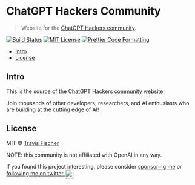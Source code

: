 # ChatGPT Hackers Community <!-- omit in toc -->

> Website for the [ChatGPT Hackers community](https://chatgpthackers.dev).

[![Build Status](https://github.com/transitive-bullshit/chatgpt-hackers/actions/workflows/test.yml/badge.svg)](https://github.com/transitive-bullshit/chatgpt-hackers/actions/workflows/test.yml) [![MIT License](https://img.shields.io/badge/license-MIT-blue)](https://github.com/transitive-bullshit/chatgpt-hackers/blob/main/license) [![Prettier Code Formatting](https://img.shields.io/badge/code_style-prettier-brightgreen.svg)](https://prettier.io)

- [Intro](#intro)
- [License](#license)

## Intro

This is the source of the [ChatGPT Hackers community website](https://chatgpthackers.dev).

Join thousands of other developers, researchers, and AI enthusiasts who are building at the cutting edge of AI!

## License

MIT © [Travis Fischer](https://transitivebullsh.it)

NOTE: this community is not affiliated with OpenAI in any way.

If you found this project interesting, please consider [sponsoring me](https://github.com/sponsors/transitive-bullshit) or <a href="https://twitter.com/transitive_bs">following me on twitter <img src="https://storage.googleapis.com/saasify-assets/twitter-logo.svg" alt="twitter" height="24px" align="center"></a>
